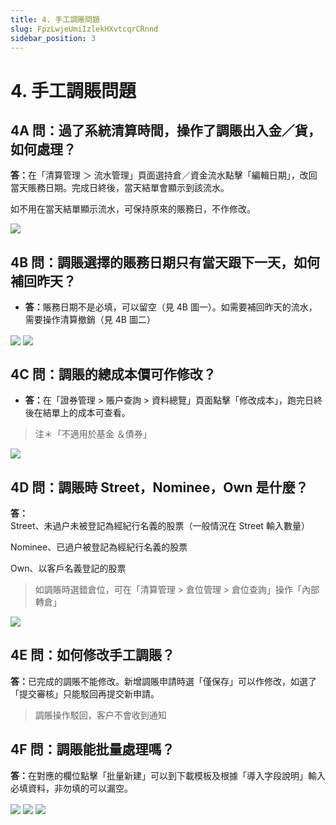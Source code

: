 ```yaml
---
title: 4. 手工調賬問題
slug: FpzLwjeUmiIzlekHXvtcqrCRnnd
sidebar_position: 3
---
```



# 4. 手工調賬問題

## 4A 問：過了系統清算時間，操作了調賬出入金／貨，如何處理？

<b>答：</b>在「清算管理 ＞ 流水管理」頁面選持倉／資金流水點擊「編輯日期」，改回當天賬務日期。完成日終後，當天結單會顯示到該流水。


如不用在當天結單顯示流水，可保持原來的賬務日，不作修改。

<img src="/assets/UhMiblXJzoLsrrxysDzczFjbnDe.png" src-width="2386" src-height="828" align="center"/>

## 4B 問：調賬選擇的賬務日期只有當天跟下一天，如何補回昨天？

- <b>答：</b>賬務日期不是必填，可以留空（見 4B 圖一）。如需要補回昨天的流水，需要操作清算撤銷（見 4B 圖二）

<img src="/assets/KTODbXQ0torVsWx4uNMcLrUjnid.png" src-width="2494" src-height="1438" align="center"/>

<img src="/assets/T1BPb8p5SohAPXxO4BocLqy3nvb.png" src-width="2390" src-height="1420" align="center"/>

## 4C 問：調賬的總成本價可作修改？

- <b>答：</b>在「證券管理 &gt; 賬户查詢 &gt; 資料總覽」頁面點擊「修改成本」，跑完日終後在結單上的成本可查看。


> 注＊「不適用於基金 ＆債券」 

<img src="/assets/CeOCbCfBDoMBN6xrHQJcwTQwn0g.png" src-width="2346" src-height="1386" align="center"/>

## 4D 問：調賬時 Street，Nominee，Own 是什麼？ 

<b>答：</b>Street、未過户未被登記為經紀行名義的股票（一般情況在 Street 輸入數量） 

Nominee、已過户被登記為經紀行名義的股票

Own、以客戶名義登記的股票

> 如調賬時選錯倉位，可在「清算管理 &gt; 倉位管理 &gt; 倉位查詢」操作「內部轉倉」

<img src="/assets/Mc6EbfsEZomtJHxtjDccYBZRnle.png" src-width="766" src-height="1352" align="center"/>

## 4E 問：如何修改手工調賬？

<b>答：</b>已完成的調賬不能修改。新增調賬申請時選「僅保存」可以作修改，如選了「提交審核」只能駁回再提交新申請。

> 調賬操作駁回，客户不會收到通知

## 4F 問：調賬能批量處理嗎？

<b>答：</b>在對應的欄位點擊「批量新建」可以到下載模板及根據「導入字段說明」輸入必填資料，非勿填的可以漏空。

<img src="/assets/C7FubLcaMoZnd8xax0Ocyw8Tnje.png" src-width="2766" src-height="700" align="center"/>

<img src="/assets/IzwqbDSh2olOrHxsfkrc4avQnwe.png" src-width="2352" src-height="1352" align="center"/>

<img src="/assets/OBlnbjBEBo5wMtxM0hWcRzaSnth.png" src-width="1404" src-height="1290" align="center"/>


